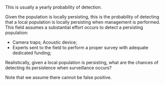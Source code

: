 This is usually a yearly probability of detection. 

Given the population is locally persisting, this is the probability of detecting that a local population is locally persisting when management is performed. This field assumes a substantial effort occurs to detect a persisting population:
* Camera traps; Acoustic device; 
* Experts sent to the field to perform a proper survey with adequate dedicated funding;

Realistically, given a local population is persisting, what are the chances of detecting its persistence when surveillance occurs?

Note that we assume there cannot be false positive.
